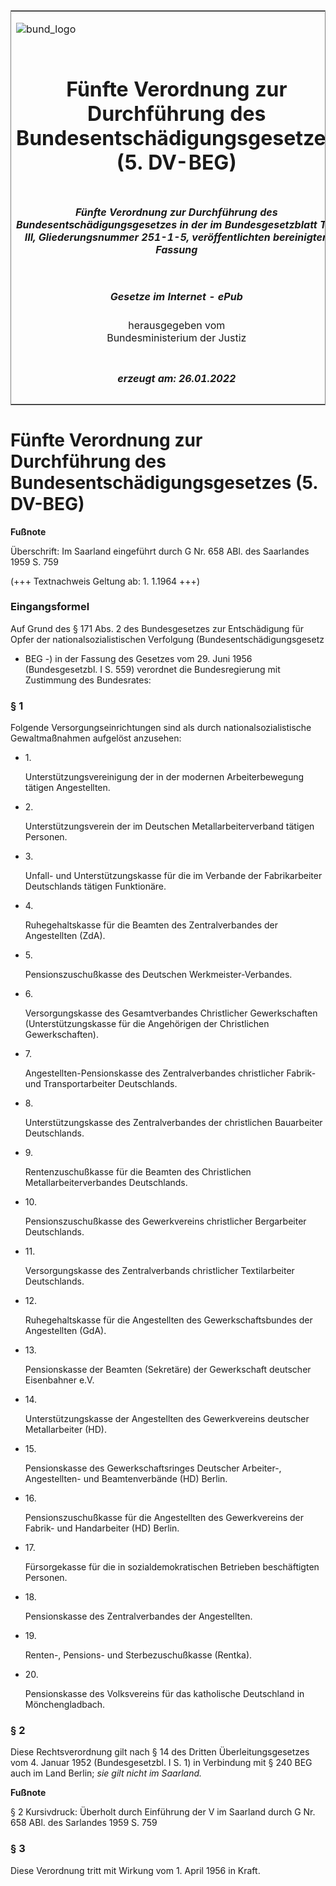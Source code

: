 <span id="DECKBLATT.html"></span>

<table border="0" frame="border" width="100%">

<tr valign="top">

<td align="left">

![bund\_logo](BfJ_2021_Web_de_de.gif)

</td>

<td align="right">

 

</td>

</tr>

<tr align="center" valign="middle">

<td colspan="2">

# Fünfte Verordnung zur Durchführung des Bundesentschädigungsgesetzes (5. DV-BEG)

</td>

</tr>

<tr align="center" valign="middle">

<td colspan="2">

##### Fünfte Verordnung zur Durchführung des Bundesentschädigungsgesetzes in der im Bundesgesetzblatt Teil III, Gliederungsnummer 251-1-5, veröffentlichten bereinigten Fassung

</td>

</tr>

<tr align="center" valign="middle">

<td colspan="2">

  
  

##### Gesetze im Internet - ePub  
  
herausgegeben vom  
Bundesministerium der Justiz

</td>

</tr>

<tr align="center" valign="bottom">

<td colspan="2">

  
  

##### erzeugt am: 26.01.2022

</td>

</tr>

</table>

<span id="BJNR005310957.html"></span>

# Fünfte Verordnung zur Durchführung des Bundesentschädigungsgesetzes (5. DV-BEG)

<div>

  
**Fußnote**

<div class="jnhtml">

<div>

<div class="jurAbsatz">

Überschrift: Im Saarland eingeführt durch G Nr. 658 ABl. des Saarlandes
1959 S. 759  
  
(+++ Textnachweis Geltung ab: 1. 1.1964 +++)

</div>

</div>

</div>

</div>

<span id="BJNR005310957BJNE000100325.html"></span>

### Eingangsformel  

<div>

<div class="jnhtml">

<div>

<div class="jurAbsatz">

Auf Grund des § 171 Abs. 2 des Bundesgesetzes zur Entschädigung für
Opfer der nationalsozialistischen Verfolgung (Bundesentschädigungsgesetz
- BEG -) in der Fassung des Gesetzes vom 29. Juni 1956 (Bundesgesetzbl.
I S. 559) verordnet die Bundesregierung mit Zustimmung des Bundesrates:

</div>

</div>

</div>

</div>

<span id="BJNR005310957BJNE000200325.html"></span>

### § 1  

<div>

<div class="jnhtml">

<div>

<div class="jurAbsatz">

Folgende Versorgungseinrichtungen sind als durch nationalsozialistische
Gewaltmaßnahmen aufgelöst anzusehen:

  - 1\.
    
    <div style="">
    
    Unterstützungsvereinigung der in der modernen Arbeiterbewegung
    tätigen Angestellten.
    
    </div>

  - 2\.
    
    <div style="">
    
    Unterstützungsverein der im Deutschen Metallarbeiterverband tätigen
    Personen.
    
    </div>

  - 3\.
    
    <div style="">
    
    Unfall- und Unterstützungskasse für die im Verbande der
    Fabrikarbeiter Deutschlands tätigen Funktionäre.
    
    </div>

  - 4\.
    
    <div style="">
    
    Ruhegehaltskasse für die Beamten des Zentralverbandes der
    Angestellten (ZdA).
    
    </div>

  - 5\.
    
    <div style="">
    
    Pensionszuschußkasse des Deutschen Werkmeister-Verbandes.
    
    </div>

  - 6\.
    
    <div style="">
    
    Versorgungskasse des Gesamtverbandes Christlicher Gewerkschaften
    (Unterstützungskasse für die Angehörigen der Christlichen
    Gewerkschaften).
    
    </div>

  - 7\.
    
    <div style="">
    
    Angestellten-Pensionskasse des Zentralverbandes christlicher Fabrik-
    und Transportarbeiter Deutschlands.
    
    </div>

  - 8\.
    
    <div style="">
    
    Unterstützungskasse des Zentralverbandes der christlichen
    Bauarbeiter Deutschlands.
    
    </div>

  - 9\.
    
    <div style="">
    
    Rentenzuschußkasse für die Beamten des Christlichen
    Metallarbeiterverbandes Deutschlands.
    
    </div>

  - 10\.
    
    <div style="">
    
    Pensionszuschußkasse des Gewerkvereins christlicher Bergarbeiter
    Deutschlands.
    
    </div>

  - 11\.
    
    <div style="">
    
    Versorgungskasse des Zentralverbands christlicher Textilarbeiter
    Deutschlands.
    
    </div>

  - 12\.
    
    <div style="">
    
    Ruhegehaltskasse für die Angestellten des Gewerkschaftsbundes der
    Angestellten (GdA).
    
    </div>

  - 13\.
    
    <div style="">
    
    Pensionskasse der Beamten (Sekretäre) der Gewerkschaft deutscher
    Eisenbahner e.V.
    
    </div>

  - 14\.
    
    <div style="">
    
    Unterstützungskasse der Angestellten des Gewerkvereins deutscher
    Metallarbeiter (HD).
    
    </div>

  - 15\.
    
    <div style="">
    
    Pensionskasse des Gewerkschaftsringes Deutscher Arbeiter-,
    Angestellten- und Beamtenverbände (HD) Berlin.
    
    </div>

  - 16\.
    
    <div style="">
    
    Pensionszuschußkasse für die Angestellten des Gewerkvereins der
    Fabrik- und Handarbeiter (HD) Berlin.
    
    </div>

  - 17\.
    
    <div style="">
    
    Fürsorgekasse für die in sozialdemokratischen Betrieben
    beschäftigten Personen.
    
    </div>

  - 18\.
    
    <div style="">
    
    Pensionskasse des Zentralverbandes der Angestellten.
    
    </div>

  - 19\.
    
    <div style="">
    
    Renten-, Pensions- und Sterbezuschußkasse (Rentka).
    
    </div>

  - 20\.
    
    <div style="">
    
    Pensionskasse des Volksvereins für das katholische Deutschland in
    Mönchengladbach.
    
    </div>

</div>

</div>

</div>

</div>

<span id="BJNR005310957BJNE000300325.html"></span>

### § 2  

<div>

<div class="jnhtml">

<div>

<div class="jurAbsatz">

Diese Rechtsverordnung gilt nach § 14 des Dritten Überleitungsgesetzes
vom 4. Januar 1952 (Bundesgesetzbl. I S. 1) in Verbindung mit § 240 BEG
auch im Land Berlin; <span style="font-style:italic;">sie gilt nicht im
Saarland.</span>

</div>

</div>

</div>

</div>

<div>

  
**Fußnote**

<div class="jnhtml">

<div>

<div class="jurAbsatz">

§ 2 Kursivdruck: Überholt durch Einführung der V im Saarland durch G Nr.
658 ABl. des Sarlandes 1959 S. 759

</div>

</div>

</div>

</div>

<span id="BJNR005310957BJNE000400325.html"></span>

### § 3  

<div>

<div class="jnhtml">

<div>

<div class="jurAbsatz">

Diese Verordnung tritt mit Wirkung vom 1. April 1956 in Kraft.

</div>

</div>

</div>

</div>
